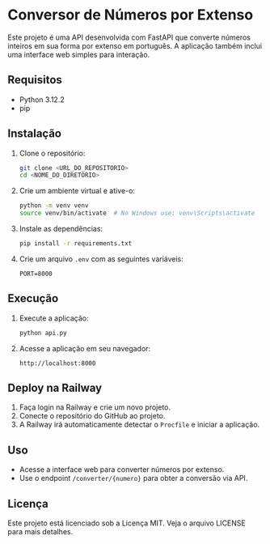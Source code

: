 # Conversor de Números por Extenso

Este projeto é uma API desenvolvida com FastAPI que converte números inteiros em
sua forma por extenso em português. A aplicação também inclui uma interface web
simples para interação.

## Requisitos

- Python 3.12.2
- pip

## Instalação

1. Clone o repositório:
   ```bash
   git clone <URL_DO_REPOSITORIO>
   cd <NOME_DO_DIRETORIO>
   ```

2. Crie um ambiente virtual e ative-o:
   ```bash
   python -m venv venv
   source venv/bin/activate  # No Windows use: venv\Scripts\activate
   ```

3. Instale as dependências:
   ```bash
   pip install -r requirements.txt
   ```

4. Crie um arquivo `.env` com as seguintes variáveis:
   ```
   PORT=8000
   ```

## Execução

1. Execute a aplicação:
   ```bash
   python api.py
   ```

2. Acesse a aplicação em seu navegador:
   ```
   http://localhost:8000
   ```

## Deploy na Railway

1. Faça login na Railway e crie um novo projeto.
2. Conecte o repositório do GitHub ao projeto.
3. A Railway irá automaticamente detectar o `Procfile` e iniciar a aplicação.

## Uso

- Acesse a interface web para converter números por extenso.
- Use o endpoint `/converter/{numero}` para obter a conversão via API.

## Licença

Este projeto está licenciado sob a Licença MIT. Veja o arquivo LICENSE para mais
detalhes.
